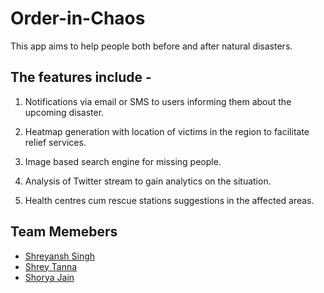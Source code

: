 # Order-in-Chaos

This app aims to help people both before and after natural disasters.

## The features include -

1. Notifications via email or SMS to users informing them about the upcoming disaster.

2. Heatmap generation with location of victims in the region to facilitate relief services.

3. Image based search engine for missing people.

4. Analysis of Twitter stream to gain analytics on the situation.

5. Health centres cum rescue stations suggestions in the affected areas.

## Team Memebers
* [Shreyansh Singh](https://github.com/shreyansh26)
* [Shrey Tanna](https://github.com/Shrey97)
* [Shorya Jain](https://github.com/SJ255)
